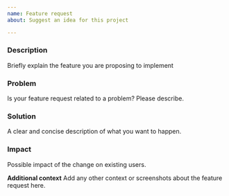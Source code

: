 ```yaml
---
name: Feature request
about: Suggest an idea for this project

---
```


### Description
Briefly explain the feature you are proposing to implement

### Problem
Is your feature request related to a problem? Please describe. 

### Solution
A clear and concise description of what you want to happen. 

### Impact
Possible impact of the change on existing users.

**Additional context**
Add any other context or screenshots about the feature request here.
